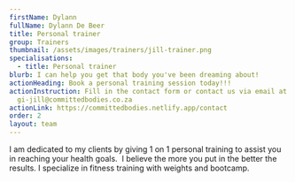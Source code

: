 ```yaml
---
firstName: Dylann
fullName: Dylann De Beer
title: Personal trainer
group: Trainers
thumbnail: /assets/images/trainers/jill-trainer.png
specialisations:
  - title: Personal trainer
blurb: I can help you get that body you've been dreaming about!
actionHeading: Book a personal training session today!!!
actionInstruction: Fill in the contact form or contact us via email at
  gi-jill@committedbodies.co.za
actionLink: https://committedbodies.netlify.app/contact
order: 2
layout: team
---
```

I am dedicated to my clients by giving 1 on 1 personal training to assist you in reaching your health goals.  I believe the more you put in the better the results. I specialize in fitness training with weights and bootcamp.